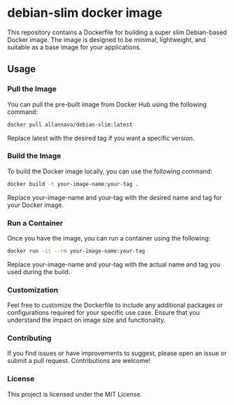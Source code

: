 # debian-slim docker image

This repository contains a Dockerfile for building a super slim Debian-based Docker image. The image is designed to be minimal, lightweight, and suitable as a base image for your applications.

## Usage

### Pull the Image

You can pull the pre-built image from Docker Hub using the following command:

```bash
docker pull allannava/debian-slim:latest
```

Replace latest with the desired tag if you want a specific version.

### Build the Image
To build the Docker image locally, you can use the following command:

```bash
docker build -t your-image-name:your-tag .
```

Replace your-image-name and your-tag with the desired name and tag for your Docker image.

### Run a Container
Once you have the image, you can run a container using the following:

```bash
docker run -it --rm your-image-name:your-tag
```
Replace your-image-name and your-tag with the actual name and tag you used during the build.

### Customization
Feel free to customize the Dockerfile to include any additional packages or configurations required for your specific use case. Ensure that you understand the impact on image size and functionality.

### Contributing
If you find issues or have improvements to suggest, please open an issue or submit a pull request. Contributions are welcome!

### License
This project is licensed under the MIT License.